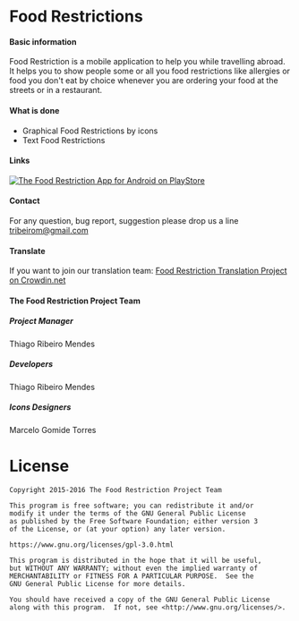# Food Restrictions

#### Basic information

Food Restriction is a mobile application to help you while travelling abroad. It helps you to show people some or all you food restrictions like allergies or food you don't eat by choice whenever you are ordering your food at the streets or in a restaurant.

#### What is done

  * Graphical Food Restrictions by icons
  * Text Food Restrictions

#### Links

[![The Food Restriction App for Android on PlayStore](https://developer.android.com/images/brand/en_app_rgb_wo_60.png)](https://play.google.com/store/apps/details?id=br.com.frs.foodrestrictions)

#### Contact

For any question, bug report, suggestion please drop us a line
[tribeirom@gmail.com](mailto:tribeirom@gmail.com)

#### Translate

If you want to join our translation team: [Food Restriction Translation Project on
Crowdin.net](https://crowdin.com/project/food-restrictions)

#### The Food Restriction Project Team

##### Project Manager

Thiago Ribeiro Mendes

##### Developers

Thiago Ribeiro Mendes<br/>

##### Icons Designers

Marcelo Gomide Torres<br/>

# License

    Copyright 2015-2016 The Food Restriction Project Team

    This program is free software; you can redistribute it and/or
    modify it under the terms of the GNU General Public License
    as published by the Free Software Foundation; either version 3
    of the License, or (at your option) any later version.

    https://www.gnu.org/licenses/gpl-3.0.html

    This program is distributed in the hope that it will be useful,
    but WITHOUT ANY WARRANTY; without even the implied warranty of
    MERCHANTABILITY or FITNESS FOR A PARTICULAR PURPOSE.  See the
    GNU General Public License for more details.
 
    You should have received a copy of the GNU General Public License
    along with this program.  If not, see <http://www.gnu.org/licenses/>.
    
